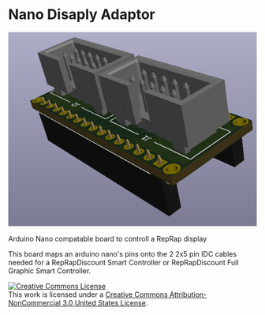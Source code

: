 # Nano Disaply Adaptor

![alt text](Images/Overview_Render.PNG)

Arduino Nano compatable board to controll a RepRap display

This board maps an arduino nano's pins onto the 2 2x5 pin IDC cables needed for a RepRapDiscount Smart Controller or RepRapDiscount Full Graphic Smart Controller.

<a rel="license" href="http://creativecommons.org/licenses/by-nc/3.0/us/"><img alt="Creative Commons License" style="border-width:0" src="https://i.creativecommons.org/l/by-nc/3.0/us/88x31.png" /></a><br />This work is licensed under a <a rel="license" href="http://creativecommons.org/licenses/by-nc/3.0/us/">Creative Commons Attribution-NonCommercial 3.0 United States License</a>.
